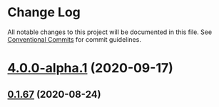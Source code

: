 # Change Log

All notable changes to this project will be documented in this file.
See [Conventional Commits](https://conventionalcommits.org) for commit guidelines.

# [4.0.0-alpha.1](https://github.com/mui-org/material-ui-x/compare/v0.1.67...v4.0.0-alpha.1) (2020-09-17)






## [0.1.67](https://github.com/mui-org/material-ui-x/compare/v0.1.66...v0.1.67) (2020-08-24)

